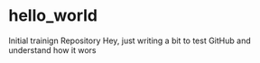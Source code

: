 # hello_world
Initial trainign Repository
Hey, just writing a bit to test GitHub and understand how it wors
